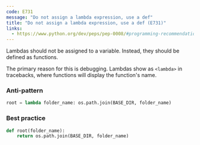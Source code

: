```yaml
---
code: E731
message: "Do not assign a lambda expression, use a def"
title: "Do not assign a lambda expression, use a def (E731)"
links:
  - https://www.python.org/dev/peps/pep-0008/#programming-recommendations
---
```


Lambdas should not be assigned to a variable. Instead, they should be defined as functions.

The primary reason for this is debugging. Lambdas show as `<lambda>` in tracebacks, where functions will display the function's name.

### Anti-pattern

```python
root = lambda folder_name: os.path.join(BASE_DIR, folder_name)
```

### Best practice

```python
def root(folder_name):
    return os.path.join(BASE_DIR, folder_name)
```
